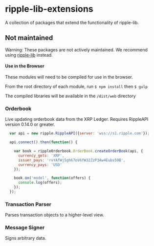 ripple-lib-extensions
=====================

A collection of packages that extend the functionality of ripple-lib.

## Not maintained

Warning: These packages are not actively maintained. We recommend using [ripple-lib](https://github.com/ripple/ripple-lib) instead.

#### Use in the Browser

These modules will need to be compiled for use in the browser.

From the root directory of each module, run `$ npm install` then `$ gulp`

The compiled libraries will be available in the `/dist/web` directory

### Orderbook

Live updating orderbook data from the XRP Ledger.  Requires RippleAPI version 0.14.0 or greater.

```javascript
  var api = new ripple.RippleAPI({server: 'wss://s1.ripple.com'});

  api.connect().then(function() {

    var book = rippleOrderbook.OrderBook.createOrderBook(api, {
      currency_gets: 'XRP',
      issuer_pays: 'rvYAfWj5gh67oV6fW32ZzP3Aw4Eubs59B',
      currency_pays: 'USD'
    });

    book.on('model', function(offers) {
      console.log(offers);
    });
  });
```

### Transaction Parser

Parses transaction objects to a higher-level view.

### Message Signer

Signs arbitrary data.
